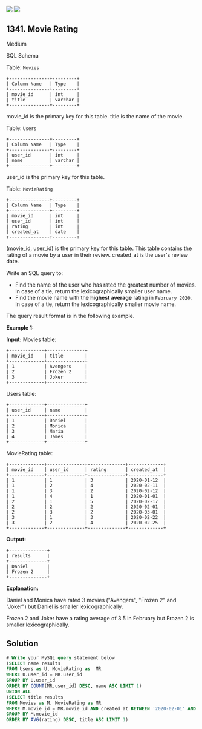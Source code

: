 [![](https://img.shields.io/github/stars/javadev/LeetCode-in-Java?label=Stars&style=flat-square)](https://github.com/javadev/LeetCode-in-Java)
[![](https://img.shields.io/github/forks/javadev/LeetCode-in-Java?label=Fork%20me%20on%20GitHub%20&style=flat-square)](https://github.com/javadev/LeetCode-in-Java/fork)

## 1341\. Movie Rating

Medium

SQL Schema

Table: `Movies`

    +---------------+---------+ 
    | Column Name   | Type    | 
    +---------------+---------+ 
    | movie_id      | int     | 
    | title         | varchar | 
    +---------------+---------+ 

movie_id is the primary key for this table. title is the name of the movie.

Table: `Users`

    +---------------+---------+ 
    | Column Name   | Type    | 
    +---------------+---------+ 
    | user_id       | int     | 
    | name          | varchar | 
    +---------------+---------+ 
    
user_id is the primary key for this table.

Table: `MovieRating`

    +---------------+---------+ 
    | Column Name   | Type    | 
    +---------------+---------+ 
    | movie_id      | int     | 
    | user_id       | int     | 
    | rating        | int     | 
    | created_at    | date    | 
    +---------------+---------+ 

(movie_id, user_id) is the primary key for this table. This table contains the rating of a movie by a user in their review. created_at is the user's review date.

Write an SQL query to:

*   Find the name of the user who has rated the greatest number of movies. In case of a tie, return the lexicographically smaller user name.
*   Find the movie name with the **highest average** rating in `February 2020`. In case of a tie, return the lexicographically smaller movie name.

The query result format is in the following example.

**Example 1:**

**Input:** Movies table: 

    +-------------+--------------+ 
    | movie_id    | title        | 
    +-------------+--------------+ 
    | 1           | Avengers     | 
    | 2           | Frozen 2     | 
    | 3           | Joker        | 
    +-------------+--------------+ 
    
Users table: 

    +-------------+--------------+ 
    | user_id     | name         | 
    +-------------+--------------+ 
    | 1           | Daniel       | 
    | 2           | Monica       | 
    | 3           | Maria        | 
    | 4           | James        | 
    +-------------+--------------+ 

MovieRating table: 

    +-------------+--------------+--------------+-------------+ 
    | movie_id    | user_id      | rating       | created_at  | 
    +-------------+--------------+--------------+-------------+ 
    | 1           | 1            | 3            | 2020-01-12  | 
    | 1           | 2            | 4            | 2020-02-11  | 
    | 1           | 3            | 2            | 2020-02-12  | 
    | 1           | 4            | 1            | 2020-01-01  | 
    | 2           | 1            | 5            | 2020-02-17  | 
    | 2           | 2            | 2            | 2020-02-01  | 
    | 2           | 3            | 2            | 2020-03-01  | 
    | 3           | 1            | 3            | 2020-02-22  | 
    | 3           | 2            | 4            | 2020-02-25  | 
    +-------------+--------------+--------------+-------------+

**Output:** 
    
    +--------------+ 
    | results      | 
    +--------------+ 
    | Daniel       | 
    | Frozen 2     | 
    +--------------+

**Explanation:**

Daniel and Monica have rated 3 movies ("Avengers", "Frozen 2" and "Joker") but Daniel is smaller lexicographically.

Frozen 2 and Joker have a rating average of 3.5 in February but Frozen 2 is smaller lexicographically.

## Solution

```sql
# Write your MySQL query statement below
(SELECT name results
FROM Users as U, MovieRating as  MR
WHERE U.user_id = MR.user_id
GROUP BY U.user_id
ORDER BY COUNT(MR.user_id) DESC, name ASC LIMIT 1)
UNION ALL
(SELECT title results
FROM Movies as M, MovieRating as MR
WHERE M.movie_id = MR.movie_id AND created_at BETWEEN '2020-02-01' AND '2020-02-29'
GROUP BY M.movie_id
ORDER BY AVG(rating) DESC, title ASC LIMIT 1)
```